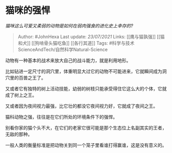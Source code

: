 # 猫咪的强悍
*猫咪这么可爱又柔弱的动物是如何在弱肉强食的进化史上幸存的?*

> Author: #JohnHexa
Last update: *23/07/2021* 
Links:  [[鹰与猫孰强]] [[猫和犬]] [[狗啃骨头猫吃鱼]] [[各行其道]]
Tags: #科学与技术ScienceAndTech/自然科学Natural-Science 

 
动物有一种基本的战术来放大自己的战斗能力，就是利用地形。

 比如钻进一定尺寸的洞穴里，体重明显大过它的动物不可能进来，它就瞬间成为洞穴里的百兽之王了。

又或者它有独特的树上活动技能，幼弱的树枝只能承受得住它这么大的个体，它就成了树上之王。

又或者因为夜间视力最强，比它壮的都没它夜间视力好，它就成了夜间之王。

猫科动物之强，往往是在它们所处的环境条件下的强悍。

别看你家的猫个头不大，在它们的老家它很可能是那个生态位上名副其实的王者，无敌的那种。

一般人类的衡量标准是把动物关到同一个笼子里看谁打得赢谁，这是没有意义的。



